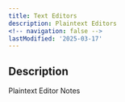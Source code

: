 ```yaml
---
title: Text Editors
description: Plaintext Editors
<!-- navigation: false -->
lastModified: '2025-03-17'
---
```


## Description

Plaintext Editor Notes
